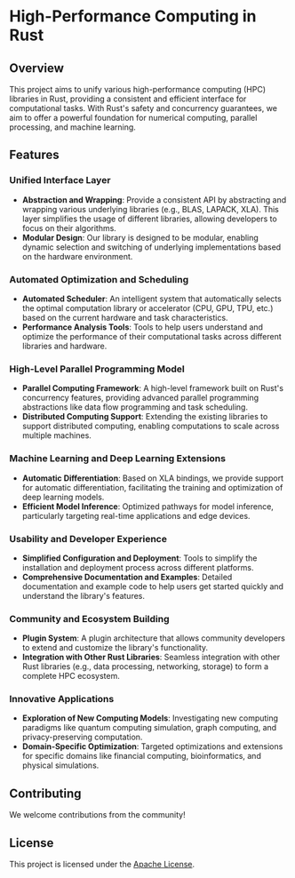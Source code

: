 # High-Performance Computing in Rust

## Overview

This project aims to unify various high-performance computing (HPC) libraries in Rust, providing a consistent and efficient interface for computational tasks. With Rust's safety and concurrency guarantees, we aim to offer a powerful foundation for numerical computing, parallel processing, and machine learning.

## Features

### Unified Interface Layer

- **Abstraction and Wrapping**: Provide a consistent API by abstracting and wrapping various underlying libraries (e.g., BLAS, LAPACK, XLA). This layer simplifies the usage of different libraries, allowing developers to focus on their algorithms.
- **Modular Design**: Our library is designed to be modular, enabling dynamic selection and switching of underlying implementations based on the hardware environment.

### Automated Optimization and Scheduling

- **Automated Scheduler**: An intelligent system that automatically selects the optimal computation library or accelerator (CPU, GPU, TPU, etc.) based on the current hardware and task characteristics.
- **Performance Analysis Tools**: Tools to help users understand and optimize the performance of their computational tasks across different libraries and hardware.

### High-Level Parallel Programming Model

- **Parallel Computing Framework**: A high-level framework built on Rust's concurrency features, providing advanced parallel programming abstractions like data flow programming and task scheduling.
- **Distributed Computing Support**: Extending the existing libraries to support distributed computing, enabling computations to scale across multiple machines.

### Machine Learning and Deep Learning Extensions

- **Automatic Differentiation**: Based on XLA bindings, we provide support for automatic differentiation, facilitating the training and optimization of deep learning models.
- **Efficient Model Inference**: Optimized pathways for model inference, particularly targeting real-time applications and edge devices.

### Usability and Developer Experience

- **Simplified Configuration and Deployment**: Tools to simplify the installation and deployment process across different platforms.
- **Comprehensive Documentation and Examples**: Detailed documentation and example code to help users get started quickly and understand the library's features.

### Community and Ecosystem Building

- **Plugin System**: A plugin architecture that allows community developers to extend and customize the library's functionality.
- **Integration with Other Rust Libraries**: Seamless integration with other Rust libraries (e.g., data processing, networking, storage) to form a complete HPC ecosystem.

### Innovative Applications

- **Exploration of New Computing Models**: Investigating new computing paradigms like quantum computing simulation, graph computing, and privacy-preserving computation.
- **Domain-Specific Optimization**: Targeted optimizations and extensions for specific domains like financial computing, bioinformatics, and physical simulations.

## Contributing

We welcome contributions from the community!

## License

This project is licensed under the [Apache License](LICENSE).
